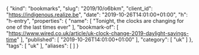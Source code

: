 {
  "kind": "bookmarks",
  "slug": "2019/10/o6bkm",
  "client_id": "https://indigenous.realize.be",
  "date": "2019-10-26T14:01:00+01:00",
  "h": "h-entry",
  "properties": {
    "name": [
      "Tonight, the clocks are changing for one of the last times ever"
    ],
    "bookmark-of": [
      "https://www.wired.co.uk/article/uk-clock-change-2019-daylight-savings-time"
    ],
    "published": [
      "2019-10-26T14:01:00+01:00"
    ],
    "category": [
      "uk"
    ]
  },
  "tags": [
    "uk"
  ],
  "aliases": [
  ]
}
